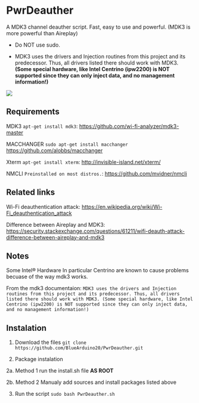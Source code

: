 # PwrDeauther
A MDK3 channel deauther script. Fast, easy to use and powerful. (MDK3 is more powerful than Aireplay)

- Do NOT use sudo.

- MDK3 uses the drivers and Injection routines from this project and its predecessor. Thus, all drivers listed there should work with MDK3. <b>(Some special hardware, like Intel Centrino (ipw2200) is NOT supported since they can only inject data, and no management information!)</b>

<img src="https://github.com/BlueArduino20/PwrDeauther/blob/master/Screenshot_01.png?raw=true">

## Requirements

MDK3 `apt-get install mdk3`: https://github.com/wi-fi-analyzer/mdk3-master

MACCHANGER `sudo apt-get install macchanger` https://github.com/alobbs/macchanger

Xterm `apt-get install xterm`: http://invisible-island.net/xterm/

NMCLI `Preinstalled on most distros.`: https://github.com/mvidner/nmcli

## Related links
Wi-Fi deauthentication attack: https://en.wikipedia.org/wiki/Wi-Fi_deauthentication_attack

Difference between Aireplay and MDK3: https://security.stackexchange.com/questions/61211/wifi-deauth-attack-difference-between-aireplay-and-mdk3
## Notes
Some Intel® Hardware In particular Centrino are known to cause problems becuase of the way mdk3 works. 

From the mdk3 documentaion: 
`MDK3 uses the drivers and Injection routines from this project and its predecessor. Thus, all drivers listed there should work with MDK3. (Some special hardware, like Intel Centrino (ipw2200) is NOT supported since they can only inject data, and no management information!)`

## Instalation
1. Download the files `git clone https://github.com/BlueArduino20/PwrDeauther.git`

2. Package instalation

  2a.  Method 1 run the install.sh file **AS ROOT**

  2b. Method 2 Manualy add sources and install packages listed above

3. Run the script `sudo bash PwrDeauther.sh`


